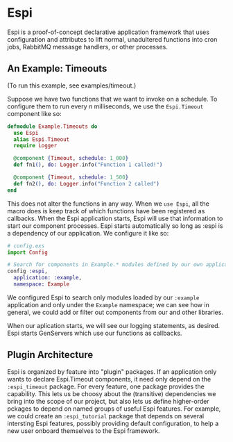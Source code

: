 # Espi

Espi is a proof-of-concept declarative application framework that uses configuration and attributes to lift normal, unadultered functions into cron jobs, RabbitMQ messasge handlers, or other processes.

## An Example: Timeouts 

(To run this example, see examples/timeout.)

Suppose we have two functions that we want to invoke on a schedule. To configure them to run every _n_ milliseconds, we use the `Espi.Timeout` component like so:

```elixir
defmodule Example.Timeouts do
  use Espi
  alias Espi.Timeout
  require Logger

  @component {Timeout, schedule: 1_000}
  def fn1(), do: Logger.info("Function 1 called!")

  @component {Timeout, schedule: 1_500}
  def fn2(), do: Logger.info("Function 2 called")
end
```

This does not alter the functions in any way. When we `use Espi`, all the macro does is keep track of which functions have been registered as callbacks. When the Espi application starts, Espi will use that information to start our component processes. Espi starts automatically so long as :espi is a dependency of our application. We configure it like so:

```elixir
# config.exs
import Config

# Search for components in Example.* modules defined by our own application
config :espi,
  application: :example,
  namespace: Example
```

We configured Espi to search only modules loaded by our `:example` application and only under the `Example` namespace; we can see how in general, we could add or filter out components from our and other libraries. 

When our aplication starts, we will see our logging statements, as desired. Espi starts GenServers which use our functions as callbacks.

## Plugin Architecture

Espi is organized by feature into "plugin" packages. If an application only wants to declare Espi.Timeout components, it need only depend on the `:espi_timeout` package. For every feature, one package provides the capability. This lets us be choosy about the (transitive) dependencies we bring into the scope of our project, but also lets us define higher-order pckages to depend on named groups of useful Espi features. For example, we could create an `:espi_tutorial` package that depends on several intersting Espi features, possibly providing default configuration, to help a new user onboard themselves to the Espi framework.
